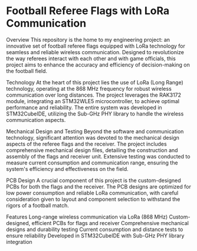 # Football Referee Flags with LoRa Communication
Overview
This repository is the home to my engineering project: an innovative set of football referee flags equipped with LoRa technology for seamless and reliable wireless communication. Designed to revolutionize the way referees interact with each other and with game officials, this project aims to enhance the accuracy and efficiency of decision-making on the football field.

Technology
At the heart of this project lies the use of LoRa (Long Range) technology, operating at the 868 MHz frequency for robust wireless communication over long distances. The project leverages the RAK3172 module, integrating an STM32WLE5 microcontroller, to achieve optimal performance and reliability. The entire system was developed in STM32CubeIDE, utilizing the Sub-GHz PHY library to handle the wireless communication aspects.

Mechanical Design and Testing
Beyond the software and communication technology, significant attention was devoted to the mechanical design aspects of the referee flags and the receiver. The project includes comprehensive mechanical design files, detailing the construction and assembly of the flags and receiver unit. Extensive testing was conducted to measure current consumption and communication range, ensuring the system's efficiency and effectiveness on the field.

PCB Design
A crucial component of this project is the custom-designed PCBs for both the flags and the receiver. The PCB designs are optimized for low power consumption and reliable LoRa communication, with careful consideration given to layout and component selection to withstand the rigors of a football match.

Features
Long-range wireless communication via LoRa (868 MHz)
Custom-designed, efficient PCBs for flags and receiver
Comprehensive mechanical designs and durability testing
Current consumption and distance tests to ensure reliability
Developed in STM32CubeIDE with Sub-GHz PHY library integration
